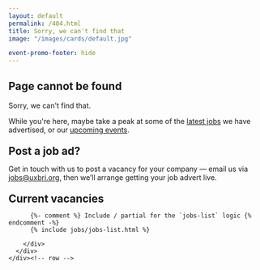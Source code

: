 ```yaml
---
layout: default
permalink: /404.html
title: Sorry, we can't find that
image: "/images/cards/default.jpg"

event-promo-footer: hide
---
```


<style>
  .job-desc-column {
    width: 33%;
  }

  @media only screen and (min-width: 851px) {
    .job-desc-column {
      width: 25%;
    }
  }

  @media only screen and (max-width: 650px) {
    .job-desc-column {
      width: 100%;
    }
  }

  @media only screen and (max-width: 951px) {
    .job-desc-column {
      margin-right: 16px;
    }
  }

  .job-meta:not(:first-child):before {
    content: " · "
  }

  h2 {
    margin: 1em 0 0.5em;
  }

  h2 + h3 {
    margin: 1em 0 0.5em;
  }

  .job-excerpt {
    display:none;
  }
</style>

<section id="hero" class="overlay__outer pa0 bg-grey-90">
  <div class="overlay__inner overflow-hidden bg-trans">
    <div class="container color-white">
      <h1 class="fs-xxxl leading-solid mb1">Page cannot be found</h1>
    </div>
  </div>
</section>

<section id="overview" class="bg-white">
  <div class="container">
    <div class="row">
       <p>Sorry, we can't find that.</p>
      <p>While you're here, maybe take a peak at some of the <a href="#current-vacancies">latest jobs</a> we have advertised, or our <a href="#upcoming-events">upcoming events</a>.</p>
      <div class="clearfix gutters__container">
        <div class="sticky-body-column u1of4-over-m right-over-m gutters gutter-bottom-under-m">
          <h2>Post a job ad?</h2>
          <p>
            Get in touch with us to post a vacancy for your company &mdash; email us via
            <a href="mailto:jobs@uxbri.org?subject=Post a job on UX Brighton Jobs&amp;body=Hi there, Thanks for your interest in UX Brighton Jobs. The main things we need are your name and phone number, that way we can get in touch with you to chat about your job needs.%0D%0A%0D%0AYour name:%0D%0AYour phone number:%0D%0A%0D%0AIf the job is already advertised somewhere, can you give us a link to it, please?%0D%0A%0D%0ADescription link:%0D%0A%0D%0AWe’ll get back to you ASAP.%0D%0A" title="mailto link includes instructions about what to include">jobs@uxbri.org</a>, then we’ll arrange getting your job advert live.
          </p>
        </div>
        <div class="u3of4-over-m left-over-m gutters js-sort-list">
          <h2 id="current-vacancies">Current vacancies</h2>

          {%- comment %} Include / partial for the `jobs-list` logic {% endcomment -%}
          {% include jobs/jobs-list.html %}

        </div>
      </div>
    </div><!-- row -->
  </div><!-- container -->
</section><!-- overview -->
